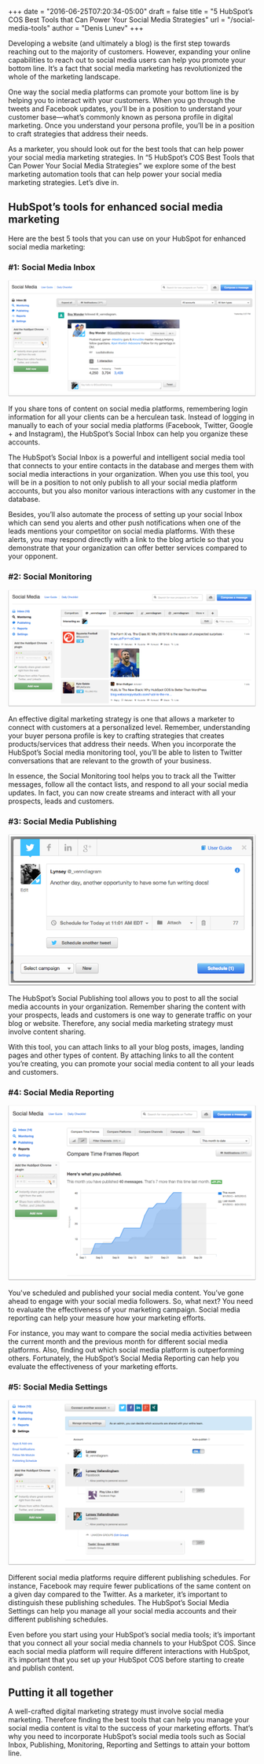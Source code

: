 +++
date = "2016-06-25T07:20:34-05:00"
draft = false
title = "5 HubSpot’s COS Best Tools that Can Power Your Social Media Strategies"
url = "/social-media-tools"
author = "Denis Lunev"
+++

Developing a website (and ultimately a blog) is the first step towards
reaching out to the majority of customers. However, expanding your
online capabilities to reach out to social media users can help you
promote your bottom line. It’s a fact that social media marketing has
revolutionized the whole of the marketing landscape.

One way the social media platforms can promote your bottom line is by
helping you to interact with your customers. When you go through the
tweets and Facebook updates, you’ll be in a position to understand your
customer base—what’s commonly known as persona profile in digital
marketing. Once you understand your persona profile, you’ll be in a
position to craft strategies that address their needs.

As a marketer, you should look out for the best tools that can help
power your social media marketing strategies. In “5 HubSpot’s COS Best
Tools that Can Power Your Social Media Strategies” we explore some of
the best marketing automation tools that can help power your social
media marketing strategies. Let’s dive in.

HubSpot’s tools for enhanced social media marketing
---------------------------------------------------

Here are the best 5 tools that you can use on your HubSpot for enhanced
social media marketing:

### \#1: Social Media Inbox

<img src="/img/2016-06-26-hubspot-social/image1.png" class="blog-image" />

If you share tons of content on social media platforms, remembering
login information for all your clients can be a herculean task. Instead
of logging in manually to each of your social media platforms (Facebook,
Twitter, Google + and Instagram), the HubSpot’s Social Inbox can help
you organize these accounts.

The HubSpot’s Social Inbox is a powerful and intelligent social media
tool that connects to your entire contacts in the database and merges
them with social media interactions in your organization. When you use
this tool, you will be in a position to not only publish to all your
social media platform accounts, but you also monitor various
interactions with any customer in the database.

Besides, you’ll also automate the process of setting up your social
Inbox which can send you alerts and other push notifications when one of
the leads mentions your competitor on social media platforms. With these
alerts, you may respond directly with a link to the blog article so that
you demonstrate that your organization can offer better services
compared to your opponent.

### \#2: Social Monitoring

<img src="/img/2016-06-26-hubspot-social/image2.png" class="blog-image" />

An effective digital marketing strategy is one that allows a marketer to
connect with customers at a personalized level. Remember, understanding
your buyer persona profile is key to crafting strategies that creates
products/services that address their needs. When you incorporate the
HubSpot’s Social media monitoring tool, you’ll be able to listen to
Twitter conversations that are relevant to the growth of your business.

In essence, the Social Monitoring tool helps you to track all the
Twitter messages, follow all the contact lists, and respond to all your
social media updates. In fact, you can now create streams and interact
with all your prospects, leads and customers.

### \#3: Social Media Publishing

<img src="/img/2016-06-26-hubspot-social/image3.png" class="blog-image" />

The HubSpot’s Social Publishing tool allows you to post to all the
social media accounts in your organization. Remember sharing the content
with your prospects, leads and customers is one way to generate traffic
on your blog or website. Therefore, any social media marketing strategy
must involve content sharing.

With this tool, you can attach links to all your blog posts, images,
landing pages and other types of content. By attaching links to all the
content you’re creating, you can promote your social media content to
all your leads and customers.

### \#4: Social Media Reporting

<img src="/img/2016-06-26-hubspot-social/image4.png" class="blog-image" />

You've scheduled and published your social media content. You’ve gone
ahead to engage with your social media followers. So, what next? You
need to evaluate the effectiveness of your marketing campaign. Social
media reporting can help your measure how your marketing efforts.

For instance, you may want to compare the social media activities
between the current month and the previous month for different social
media platforms. Also, finding out which social media platform is
outperforming others. Fortunately, the HubSpot’s Social Media Reporting
can help you evaluate the effectiveness of your marketing efforts.

### \#5: Social Media Settings

<img src="/img/2016-06-26-hubspot-social/image5.png" class="blog-image" />

Different social media platforms require different publishing schedules.
For instance, Facebook may require fewer publications of the same
content on a given day compared to the Twitter. As a marketer, it’s
important to distinguish these publishing schedules. The HubSpot’s
Social Media Settings can help you manage all your social media accounts
and their different publishing schedules.

Even before you start using your HubSpot’s social media tools; it’s
important that you connect all your social media channels to your
HubSpot COS. Since each social media platform will require different
interactions with HubSpot, it’s important that you set up your HubSpot
COS before starting to create and publish content.

Putting it all together
-----------------------

A well-crafted digital marketing strategy must involve social media
marketing. Therefore finding the best tools that can help you manage
your social media content is vital to the success of your marketing
efforts. That’s why you need to incorporate HubSpot’s social media tools
such as Social Inbox, Publishing, Monitoring, Reporting and Settings to
attain your bottom line.